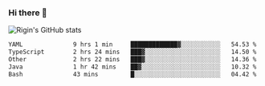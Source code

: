 ### Hi there 👋

![Rigin's GitHub stats](https://github-readme-stats.vercel.app/api?username=riginoommen\&show_icons=true\&show=reviews,discussions_started,discussions_answered,prs_merged,prs_merged_percentage)


<!--START_SECTION:waka-->

```txt
YAML              9 hrs 1 min     █████████████▓░░░░░░░░░░░   54.53 %
TypeScript        2 hrs 24 mins   ███▓░░░░░░░░░░░░░░░░░░░░░   14.50 %
Other             2 hrs 22 mins   ███▓░░░░░░░░░░░░░░░░░░░░░   14.36 %
Java              1 hr 42 mins    ██▓░░░░░░░░░░░░░░░░░░░░░░   10.32 %
Bash              43 mins         █░░░░░░░░░░░░░░░░░░░░░░░░   04.42 %
```

<!--END_SECTION:waka-->
